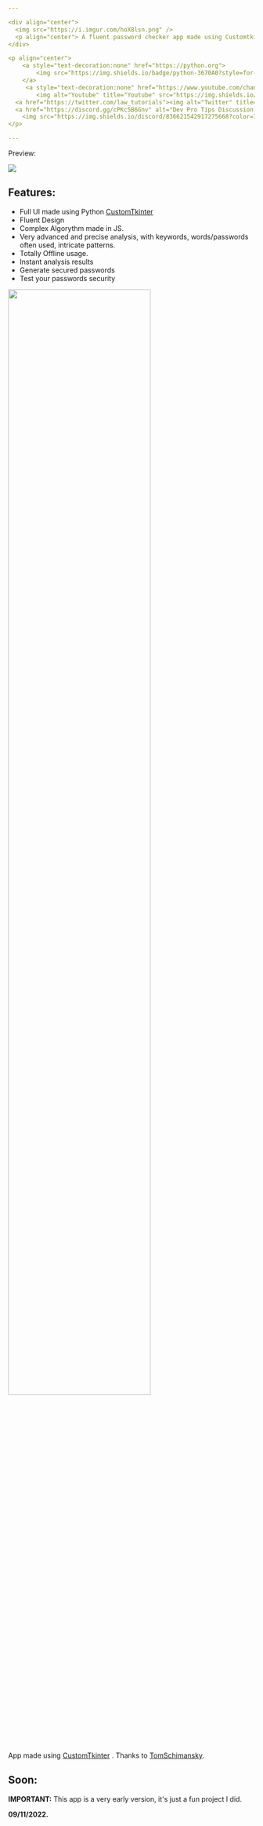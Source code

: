 ```yaml
---

<div align="center">
  <img src="https://i.imgur.com/hoX8lsn.png" />
  <p align="center"> A fluent password checker app made using Customtkinter </p>
</div>

<p align="center">
    <a style="text-decoration:none" href="https://python.org">
        <img src="https://img.shields.io/badge/python-3670A0?style=for-the-badge&logo=python&logoColor=ffdd54" alt="Python" />
    </a>
     <a style="text-decoration:none" href="https://www.youtube.com/channel/UCbfGHhyeHpKXF5rl1cRfvbg">
        <img alt="Youtube" title="Youtube" src="https://img.shields.io/badge/-YouTube-red?style=for-the-badge&logo=youtube&logoColor=white"/></a>
  <a href="https://twitter.com/law_tutorials"><img alt="Twitter" title="Twitter" src="https://img.shields.io/badge/-Twitter-1DA1F2?style=for-the-badge&logo=twitter&logoColor=white"/></a>
  <a href="https://discord.gg/cPKc5B6Gnv" alt="Dev Pro Tips Discussion & Support Server">
    <img src="https://img.shields.io/discord/836621542917275668?color=7289DA&labelColor=4a64bd&logo=discord&logoColor=white&style=for-the-badge"/></a>
</p>

---
```


<p> Preview: </p>
<img src="https://i.imgur.com/1LKzaEN.png" />

## Features:

- Full UI made using Python [CustomTkinter](https://github.com/TomSchimansky/CustomTkinter "CustomTkinter")
- Fluent Design
- Complex Algorythm made in JS.
- Very advanced and precise analysis, with keywords, words/passwords often used, intricate patterns.
- Totally Offline usage.
- Instant analysis results
- Generate secured passwords
- Test your passwords security

<img style="width: 76%" src="https://s1.gifyu.com/images/Animationb690dfe04aedfe68.gif" />



App made using [CustomTkinter](https://github.com/TomSchimansky/CustomTkinter "CustomTkinter") .
Thanks to [TomSchimansky](https://github.com/TomSchimansky/ "TomSchimansky").

## Soon:

**IMPORTANT:** This app is a very early version, it's just a fun project I did.


**09/11/2022.**
